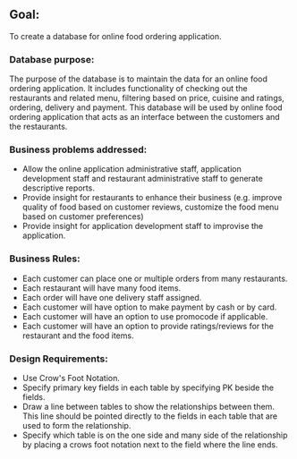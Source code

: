 

## Goal:

To create a database for online food ordering application.

### Database purpose:
The purpose of the database is to maintain the data for an online food ordering application. It includes functionality of checking out the restaurants and related menu, filtering based on price, cuisine and ratings, ordering, delivery and payment. This database will be used by online food ordering application that acts as an interface between the customers and the restaurants.

### Business problems addressed:
* Allow the online application administrative staff, application development staff and restaurant administrative staff to generate descriptive reports.
*	Provide insight for restaurants to enhance their business (e.g. improve quality of food based on customer reviews, customize the food menu based on customer preferences)
*	Provide insight for application development staff to improvise the application.

### Business Rules:
* Each customer can place one or multiple orders from many restaurants.
*	Each restaurant will have many food items.
*	Each order will have one delivery staff assigned.
*	Each customer will have option to make payment by cash or by card.
*	Each customer will have an option to use promocode if applicable.
*	Each customer will have an option to provide ratings/reviews for the restaurant and the food items.

### Design Requirements:
*	Use Crow's Foot Notation.
*	Specify primary key fields in each table by specifying PK beside the fields.
*	Draw a line between tables to show the relationships between them. This line should be pointed directly to the fields in each table that are used to form the relationship.
*	Specify which table is on the one side and many side of the relationship by placing a crows foot notation next to the field where the line ends.




